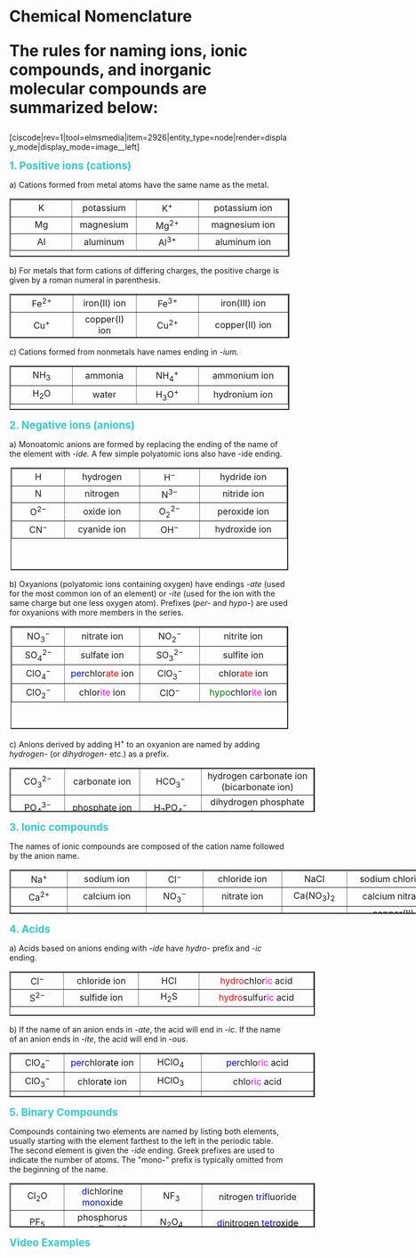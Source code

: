 # Chemical Nomenclature<p>The rules for naming ions, ionic compounds, and inorganic molecular compounds are summarized below:</p>
<p>[ciscode|rev=1|tool=elmsmedia|item=2926|entity_type=node|render=display_mode|display_mode=image__left]</p>
<p><strong><span style="font-size: 14pt; color: #33cccc;">1. Positive ions (cations)</span></strong></p>
<p>a) Cations formed from metal atoms have the same name as the metal.</p>
<table border="2" style="height: 105px; margin-left: auto; margin-right: auto;" width="500"><tbody><tr><td style="width: 100px; text-align: center;">K</td><td style="width: 100px; text-align: center;">potassium</td><td style="width: 100px; text-align: center;">K<sup>+</sup></td><td style="width: 150px; text-align: center;">potassium ion</td></tr><tr><td style="width: 100px; text-align: center;">Mg</td><td style="width: 100px; text-align: center;">magnesium</td><td style="width: 100px; text-align: center;">Mg<sup>2+</sup></td><td style="width: 150px; text-align: center;">magnesium ion</td></tr><tr><td style="width: 100px; text-align: center;">Al</td><td style="width: 100px; text-align: center;">aluminum</td><td style="width: 100px; text-align: center;">Al<sup>3+</sup></td><td style="width: 150px; text-align: center;">aluminum ion</td></tr></tbody></table>
<p>b) For metals that form cations of differing charges, the positive charge is given by a roman numeral in parenthesis.</p>
<table border="2" style="height: 80px; margin-left: auto; margin-right: auto;" width="500"><tbody><tr><td style="width: 100px; text-align: center;">Fe<sup>2+</sup></td><td style="width: 100px; text-align: center;">iron(II) ion</td><td style="width: 100px; text-align: center;">Fe<sup>3+</sup></td><td style="width: 150px; text-align: center;">iron(III) ion</td></tr><tr><td style="width: 100px; text-align: center;">Cu<sup>+</sup></td><td style="width: 100px; text-align: center;">copper(I) ion</td><td style="width: 100px; text-align: center;">Cu<sup>2+</sup></td><td style="width: 150px; text-align: center;">copper(II) ion</td></tr></tbody></table>
<p>c) Cations formed from nonmetals have names ending in <i>-ium.</i></p>
<table border="2" style="height: 80px; margin-left: auto; margin-right: auto;" width="500"><tbody><tr><td style="width: 100px; text-align: center;">NH<sub>3</sub></td><td style="width: 100px; text-align: center;">ammonia</td><td style="width: 100px; text-align: center;">NH<sub>4</sub><sup>+</sup></td><td style="width: 150px; text-align: center;">ammonium ion</td></tr><tr><td style="width: 100px; text-align: center;">H<sub>2</sub>O</td><td style="width: 100px; text-align: center;">water</td><td style="width: 100px; text-align: center;">H<sub>3</sub>O<sup>+</sup></td><td style="width: 150px; text-align: center;">hydronium ion</td></tr></tbody></table>
<p><strong><span style="font-size: 14pt; color: #33cccc;">2. Negative ions (anions)</span></strong></p>
<p>a) Monoatomic anions are formed by replacing the ending of the name of the element with <i>-ide. </i>A few simple polyatomic ions also have -ide ending.<i> </i></p>
<table border="2" style="height: 185px; margin-left: auto; margin-right: auto; width: 500px;"><tbody><tr><td style="width: 85px; text-align: center;">H</td><td style="width: 125px; text-align: center;">hydrogen</td><td style="width: 100px; text-align: center;">H<sup>−</sup></td><td style="width: 150px; text-align: center;">hydride ion</td></tr><tr><td style="width: 85px; text-align: center;">N</td><td style="width: 125px; text-align: center;">nitrogen</td><td style="width: 100px; text-align: center;">N<sup>3−</sup></td><td style="width: 150px; text-align: center;">nitride ion</td></tr><tr><td style="width: 85px; text-align: center;">O<sup>2−</sup></td><td style="width: 125px; text-align: center;">oxide ion</td><td style="width: 100px; text-align: center;">O<sub>2</sub><sup>2− </sup></td><td style="width: 150px; text-align: center;">peroxide ion</td></tr><tr><td style="width: 85px; text-align: center;">CN<sup>−</sup></td><td style="width: 125px; text-align: center;">cyanide ion</td><td style="width: 100px; text-align: center;">OH<sup>−</sup></td><td style="width: 150px; text-align: center;">hydroxide ion</td></tr></tbody></table>
<p>b) Oxyanions (polyatomic ions containing oxygen) have endings <i>-ate</i> (used for the most common ion of an element) or <i>-ite</i> (used for the ion with the same charge but one less oxygen atom). Prefixes (<i>per-</i> and <i>hypo-</i>) are used for oxyanions with more members in the series.</p>
<table border="2" style="height: 185px; margin-left: auto; margin-right: auto; width: 500px;"><tbody><tr><td style="width: 85px; text-align: center;">NO<sub>3</sub><sup>− </sup></td><td style="width: 125px; text-align: center;">nitrate ion</td><td style="width: 100px; text-align: center;">NO<sub>2</sub><sup>− </sup></td><td style="width: 150px; text-align: center;">nitrite ion</td></tr><tr><td style="width: 85px; text-align: center;">SO<sub>4</sub><sup>2−</sup></td><td style="width: 125px; text-align: center;">sulfate ion</td><td style="width: 100px; text-align: center;">SO<sub>3</sub><sup>2−</sup></td><td style="width: 150px; text-align: center;">sulfite ion</td></tr><tr><td style="width: 85px; text-align: center;">ClO<sub>4</sub><sup>−</sup></td><td style="width: 125px; text-align: center;"><span style="color: #0000ff;">per</span>chlor<span style="color: #ff0000;">ate</span> ion</td><td style="width: 100px; text-align: center;">ClO<sub>3</sub><sup>−</sup></td><td style="width: 150px; text-align: center;">chlor<span style="color: #ff0000;">ate</span> ion</td></tr><tr><td style="width: 85px; text-align: center;">ClO<sub>2</sub><sup>−</sup></td><td style="width: 125px; text-align: center;">chlor<span style="color: #ff00ff;">ite</span> ion</td><td style="width: 100px; text-align: center;">ClO<sup>−</sup></td><td style="width: 150px; text-align: center;"><span style="color: #008000;">hypo</span>chlor<span style="color: #ff00ff;">ite</span> ion</td></tr></tbody></table>
<p>c) Anions derived by adding H<sup>+ </sup>to an oxyanion are named by adding <i>hydrogen-</i> (or <i>dihydrogen-</i> etc.) as a prefix.</p>
<table border="2" style="height: 80px; margin-left: auto; margin-right: auto; width: 550px;"><tbody><tr><td style="width: 85px; text-align: center;">CO<sub>3</sub><sup>2− </sup></td><td style="width: 125px; text-align: center;">carbonate ion</td><td style="width: 100px; text-align: center;">HCO<sub>3</sub><sup>−</sup></td><td style="width: 200px; text-align: center;">hydrogen carbonate ion (bicarbonate ion)</td></tr><tr><td style="width: 85px; text-align: center;">PO<sub>4</sub><sup>3−</sup></td><td style="width: 125px; text-align: center;">phosphate ion</td><td style="width: 100px; text-align: center;">H<sub>2</sub>PO<sub>4</sub><sup>−</sup></td><td style="width: 200px; text-align: center;">dihydrogen phosphate ion</td></tr></tbody></table>
<p><strong><span style="font-size: 14pt; color: #33cccc;">3. Ionic compounds</span></strong></p>
<p>The names of ionic compounds are composed of the cation name followed by the anion name.</p>
<table border="2" style="height: 80px; margin-left: auto; margin-right: auto; width: 800px;"><tbody><tr><td style="width: 85px; text-align: center;">Na<sup>+</sup></td><td style="width: 125px; text-align: center;">sodium ion</td><td style="width: 85px; text-align: center;">Cl<sup>−</sup></td><td style="width: 125px; text-align: center;">chloride ion</td><td style="width: 100px; text-align: center;">NaCl</td><td style="width: 150px; text-align: center;">sodium chloride</td></tr><tr><td style="width: 85px; text-align: center;">Ca<sup>2+</sup></td><td style="width: 125px; text-align: center;">calcium ion</td><td style="width: 85px; text-align: center;">NO<sub>3</sub><sup>−</sup></td><td style="width: 125px; text-align: center;">nitrate ion</td><td style="width: 100px; text-align: center;">Ca(NO<sub>3</sub>)<sub>2</sub></td><td style="width: 150px; text-align: center;">calcium nitrate</td></tr><tr><td style="width: 85px; text-align: center;">Cu<sup>2+</sup></td><td style="width: 125px; text-align: center;">copper(II) ion</td><td style="width: 85px; text-align: center;">ClO<sub>4</sub><sup>−</sup></td><td style="width: 125px; text-align: center;">perchlorate ion</td><td style="width: 100px; text-align: center;">Cu(ClO<sub>4</sub>)<sub>2</sub></td><td style="width: 150px; text-align: center;">copper(II) perchlorate</td></tr><tr><td style="width: 85px; text-align: center;">Al<sup>3+</sup></td><td style="width: 125px; text-align: center;">aluminum ion</td><td style="width: 85px; text-align: center;">SO<sub>4</sub><sup>2−</sup></td><td style="width: 125px; text-align: center;">sulfate ion</td><td style="width: 100px; text-align: center;">Al<sub>2</sub>(SO<sub>4</sub>)<sub>3</sub></td><td style="width: 150px; text-align: center;">aluminum sulfate</td></tr></tbody></table>
<p><strong><span style="font-size: 14pt; color: #33cccc;">4. Acids</span></strong></p>
<p>a) Acids based on anions ending with <i>-ide </i>have <i>hydro-</i> prefix and <i>-ic</i> ending.</p>
<table border="2" style="height: 80px; margin-left: auto; margin-right: auto; width: 550px;"><tbody><tr><td style="width: 85px; text-align: center;">Cl<sup>−</sup></td><td style="width: 125px; text-align: center;">chloride ion</td><td style="width: 100px; text-align: center;">HCl</td><td style="width: 200px; text-align: center;"><span style="color: #ff0000;">hydro</span>chlor<span style="color: #ff00ff;">ic</span> acid</td></tr><tr><td style="width: 85px; text-align: center;">S<sup>2−</sup></td><td style="width: 125px; text-align: center;">sulfide ion</td><td style="width: 100px; text-align: center;">H<sub>2</sub>S</td><td style="width: 200px; text-align: center;"><span style="color: #ff0000;">hydro</span>sulfur<span style="color: #ff00ff;">ic</span> acid</td></tr></tbody></table>
<p>b) If the name of an anion ends in <i>-ate</i>, the acid will end in <i>-ic</i>. If the name of an anion ends in <i>-ite</i>, the acid will end in <em>-ous</em>.</p>
<table border="2" style="height: 80px; margin-left: auto; margin-right: auto; width: 550px;"><tbody><tr><td style="width: 85px; text-align: center;">ClO<sub>4</sub><sup>−</sup></td><td style="width: 125px; text-align: center;"><span style="color: #0000ff;">per</span>chlor<span style="color: #000000;">ate</span> ion</td><td style="width: 100px; text-align: center;">HClO<sub>4</sub></td><td style="width: 200px; text-align: center;"><span style="color: #0000ff;">per</span>chlo<span style="color: #ff00ff;">ric</span> acid</td></tr><tr><td style="width: 85px; text-align: center;">ClO<sub>3</sub><sup>−</sup></td><td style="width: 125px; text-align: center;">chlor<span style="color: #000000;">ate</span> ion</td><td style="width: 100px; text-align: center;">HClO<sub>3</sub></td><td style="width: 200px; text-align: center;">chlo<span style="color: #ff00ff;">ric</span> acid</td></tr><tr><td style="width: 85px; text-align: center;">ClO<sub>2</sub><sup>− </sup></td><td style="width: 125px; text-align: center;">chlor<span style="color: #000000;">ite</span> ion</td><td style="width: 100px; text-align: center;"><span style="color: #000000;">HClO<sub>2</sub></span></td><td style="width: 200px; text-align: center;">chlor<span style="color: #ff00ff;">ous</span><span style="color: #000000;"> acid</span></td></tr><tr><td style="width: 85px; text-align: center;">ClO<sup>− </sup></td><td style="width: 125px; text-align: center;"><span style="color: #008000;">hypo</span>chlor<span style="color: #000000;">ite</span> ion</td><td style="width: 100px; text-align: center;"><span style="color: #000000;">HClO</span></td><td style="width: 200px; text-align: center;"><span style="color: #008000;">hypo</span>chlor<span style="color: #ff00ff;">ous</span><span style="color: #000000;"> acid</span></td></tr></tbody></table>
<p><strong><span style="font-size: 14pt; color: #33cccc;">5. Binary Compounds</span></strong></p>
<p>Compounds containing two elements are named by listing both elements, usually starting with the element farthest to the left in the periodic table. The second element is given the<i> -ide</i> ending. Greek prefixes are used to indicate the number of atoms. The "mono-" prefix is typically omitted from the beginning of the name.</p>
<table border="2" style="height: 80px; margin-left: auto; margin-right: auto; width: 550px;"><tbody><tr><td style="width: 85px; text-align: center;">Cl<sub>2</sub>O</td><td style="width: 125px; text-align: center;"><span style="color: #0000ff;">di</span>chlorine <span style="color: #0000ff;">mono</span>xide</td><td style="width: 100px; text-align: center;">NF<sub>3</sub></td><td style="width: 200px; text-align: center;">nitrogen <span style="color: #0000ff;">tri</span>fluoride</td></tr><tr><td style="width: 85px; text-align: center;">PF<sub>5</sub></td><td style="width: 125px; text-align: center;">phosphorus <span style="color: #0000ff;">penta</span>fluoride</td><td style="width: 100px; text-align: center;">N<sub>2</sub>O<sub>4</sub></td><td style="width: 200px; text-align: center;"><span style="color: #0000ff;">di</span>nitrogen <span style="color: #0000ff;">tetr</span><span style="color: #000000;">oxide </span></td></tr></tbody></table>
<p><span style="font-size: 14pt; color: #33cccc;"><strong>Video Examples</strong></span></p>